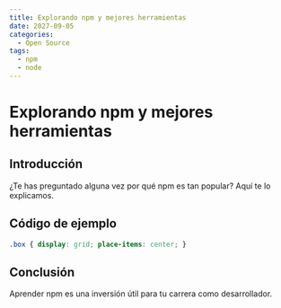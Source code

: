 ```yaml
---
title: Explorando npm y mejores herramientas
date: 2027-09-05
categories:
  - Open Source
tags:
  - npm
  - node
---
```


# Explorando npm y mejores herramientas

## Introducción

¿Te has preguntado alguna vez por qué npm es tan popular? Aquí te lo explicamos.

## Código de ejemplo

```css
.box { display: grid; place-items: center; }
```

## Conclusión

Aprender npm es una inversión útil para tu carrera como desarrollador.